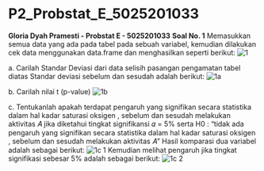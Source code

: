 # P2_Probstat_E_5025201033
**Gloria Dyah Pramesti - Probstat E - 5025201033**
**Soal No. 1**
Memasukkan semua data yang ada pada tabel pada sebuah variabel, kemudian dilakukan cek data menggunakan data.frame dan menghasilkan seperti berikut:
![1](https://user-images.githubusercontent.com/91613088/170871950-07c5a1f7-5776-4a1f-8aa2-1080536ab944.png)

a. Carilah Standar Deviasi dari data selisih pasangan pengamatan tabel diatas
Standar deviasi sebelum dan sesudah adalah berikut:
![1a](https://user-images.githubusercontent.com/91613088/170872306-bf4dbfac-0435-4c15-aa2c-87174494702d.png)

b. Carilah nilai t (p-value)
![1b](https://user-images.githubusercontent.com/91613088/170872337-78ba1e9c-a1ba-456e-8648-4ee017c885db.png)

c. Tentukanlah apakah terdapat pengaruh yang signifikan secara statistika dalam hal kadar saturasi oksigen , sebelum dan sesudah melakukan aktivitas 𝐴 jika diketahui tingkat signifikansi 𝛼 = 5% serta H0 : “tidak ada pengaruh yang signifikan secara statistika dalam hal kadar saturasi oksigen , sebelum dan sesudah melakukan aktivitas 𝐴”
Hasil komparasi dua variabel adalah sebagai berikut:
![1c 1](https://user-images.githubusercontent.com/91613088/170872414-a42efde5-db22-412c-9a45-e8c9219f53d3.png)
Kemudian melihat pengaruh jika tingkat signifikasi sebesar 5% adalah sebagai berikut:
![1c 2](https://user-images.githubusercontent.com/91613088/170872576-2d091923-e64f-4371-a7f6-57d66da2d1e5.png)
